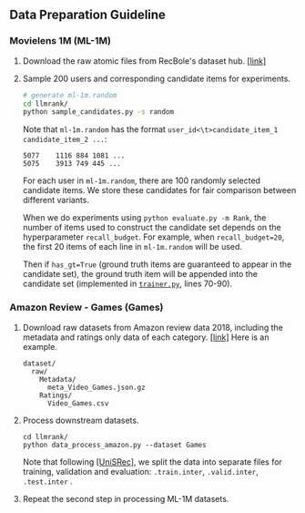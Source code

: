 ## Data Preparation Guideline

### Movielens 1M (ML-1M)

1. Download the raw atomic files from RecBole's dataset hub. [[link]](https://github.com/RUCAIBox/RecSysDatasets)
2. Sample 200 users and corresponding candidate items for experiments.
    ```bash
    # generate ml-1m.random
    cd llmrank/
    python sample_candidates.py -s random
    ```

    Note that `ml-1m.random` has the format `user_id<\t>candidate_item_1 candidate_item_2 ...`:
    ```
    5077	1116 884 1081 ...
    5075	3913 749 445 ...
    ```
    For each user in `ml-1m.random`, there are 100 randomly selected candidate items. We store these candidates for fair comparison between different variants.

    When we do experiments using `python evaluate.py -m Rank`, the number of items used to construct the candidate set depends on the hyperparameter `recall_budget`. For example, when `recall_budget=20`, the first 20 items of each line in `ml-1m.random` will be used.

    Then if `has_gt=True` (ground truth items are guaranteed to appear in the candidate set), the ground truth item will be appended into the candidate set (implemented in [`trainer.py`](../trainer.py), lines 70-90).

### Amazon Review - Games (Games)

1. Download raw datasets from Amazon review data 2018, including the metadata and ratings only data of each category. [[link]](https://nijianmo.github.io/amazon/index.html)
Here is an example.
    ```
    dataset/
      raw/
        Metadata/
          meta_Video_Games.json.gz
        Ratings/
          Video_Games.csv
    ```
2. Process downstream datasets.
    ```
    cd llmrank/
    python data_process_amazon.py --dataset Games
    ```
    Note that following [[UniSRec]](https://github.com/RUCAIBox/UniSRec), we split the data into separate files for training, validation and evaluation: `.train.inter`, `.valid.inter`, `.test.inter` .

3. Repeat the second step in processing ML-1M datasets.
